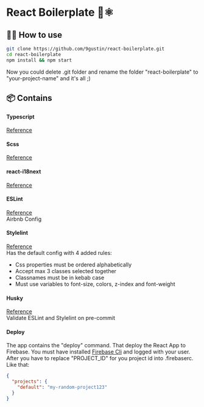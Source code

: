# React Boilerplate 👋⚛️

## 👨‍💻 How to use
```bash
git clone https://github.com/9gustin/react-boilerplate.git
cd react-boilerplate
npm install && npm start
```
Now you could delete .git folder and rename the folder "react-boilerplate" to "your-project-name" and it's all ;)

## 📦 Contains

#### Typescript
[Reference](https://create-react-app.dev/docs/adding-typescript/)

#### Scss
[Reference](https://create-react-app.dev/docs/adding-a-sass-stylesheet/)

#### react-i18next
[Reference](https://react.i18next.com/getting-started)

#### ESLint
[Reference](https://www.andrewmin.info/blog/react-setup/) <br/>
Airbnb Config

#### Stylelint
[Reference](https://stylelint.io/user-guide/get-started) <br />
Has the default config with 4 added rules:
 - Css properties must be ordered alphabetically
 - Accept max 3 classes selected together
 - Classnames must be in kebab case
 - Must use variables to font-size, colors, z-index and font-weight

#### Husky
[Reference](https://github.com/typicode/husky) <br/>
Validate ESLint and Stylelint on pre-commit

#### Deploy
The app contains the "deploy" command. That deploy the React App to Firebase. 
You must have installed [Firebase Cli](https://firebase.google.com/docs/cli?hl=es) and logged with your user.
After you have to replace "PROJECT_ID" for you project id into .firebaserc. Like that: 

```JSON
{
  "projects": {
    "default": "my-random-project123"
  }
}

```
